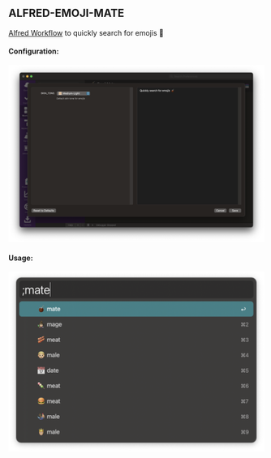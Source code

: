 ## ALFRED-EMOJI-MATE

[Alfred Workflow](https://www.alfredapp.com/workflows/) to quickly search for emojis 🧉️


#### Configuration:

![vars example](./img/screenshots/config.png)


#### Usage:

![usage vars](./img/screenshots/usage.png)

